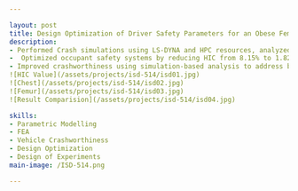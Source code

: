 ```yaml
---

layout: post
title: Design Optimization of Driver Safety Parameters for an Obese Female Occupant in Toyota RAV4
description: 
- Performed Crash simulations using LS-DYNA and HPC resources, analyzed injury metrics and proposing safety design improvements
-  Optimized occupant safety systems by reducing HIC from 8.15% to 1.82% through restraint system improvements (seatbelts, airbags, steering column). 
- Improved crashworthiness using simulation-based analysis to address baseline issues and enhance occupant protection
![HIC Value](/assets/projects/isd-514/isd01.jpg)
![Chest](/assets/projects/isd-514/isd02.jpg)
![Femur](/assets/projects/isd-514/isd03.jpg)
![Result Comparision](/assets/projects/isd-514/isd04.jpg)

skills: 
- Parametric Modelling
- FEA
- Vehicle Crashworthiness
- Design Optimization
- Design of Experiments
main-image: /ISD-514.png

---
```

